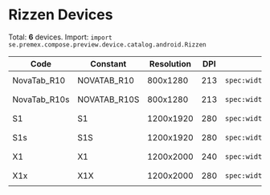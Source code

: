 # Rizzen Devices

Total: **6** devices. Import: `import se.premex.compose.preview.device.catalog.android.Rizzen`

| Code | Constant | Resolution | DPI | Compose Spec | Preview Usage |
|------|----------|------------|-----|-------------|---------------|
| NovaTab_R10 | NOVATAB_R10 | 800x1280 | 213 | `spec:width=800px,height=1280px,dpi=213` | `@Preview(device = Rizzen.NOVATAB_R10)` |
| NovaTab_R10s | NOVATAB_R10S | 800x1280 | 213 | `spec:width=800px,height=1280px,dpi=213` | `@Preview(device = Rizzen.NOVATAB_R10S)` |
| S1 | S1 | 1200x1920 | 280 | `spec:width=1200px,height=1920px,dpi=280` | `@Preview(device = Rizzen.S1)` |
| S1s | S1S | 1200x1920 | 280 | `spec:width=1200px,height=1920px,dpi=280` | `@Preview(device = Rizzen.S1S)` |
| X1 | X1 | 1200x2000 | 240 | `spec:width=1200px,height=2000px,dpi=240` | `@Preview(device = Rizzen.X1)` |
| X1x | X1X | 1200x2000 | 280 | `spec:width=1200px,height=2000px,dpi=280` | `@Preview(device = Rizzen.X1X)` |

<!-- Generated automatically. Do not edit manually. -->
